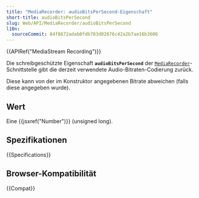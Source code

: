```yaml
---
title: "MediaRecorder: audioBitsPerSecond-Eigenschaft"
short-title: audioBitsPerSecond
slug: Web/API/MediaRecorder/audioBitsPerSecond
l10n:
  sourceCommit: 84f8672adab0fdb783d02676c42a2b7ae16b3606
---
```


{{APIRef("MediaStream Recording")}}

Die schreibgeschützte Eigenschaft **`audioBitsPerSecond`** der [`MediaRecorder`](/de/docs/Web/API/MediaRecorder)-Schnittstelle gibt die derzeit verwendete Audio-Bitraten-Codierung zurück.

Diese kann von der im Konstruktor angegebenen Bitrate abweichen (falls diese angegeben wurde).

## Wert

Eine {{jsxref("Number")}} (unsigned long).

## Spezifikationen

{{Specifications}}

## Browser-Kompatibilität

{{Compat}}
